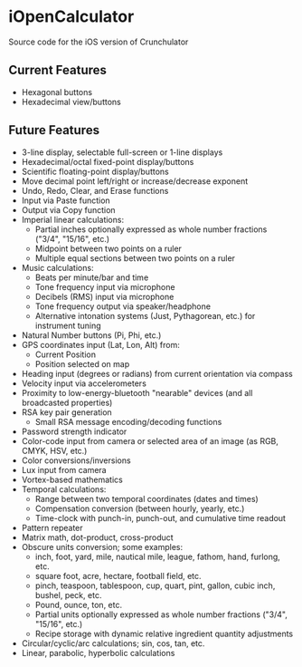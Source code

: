 iOpenCalculator
===============

Source code for the iOS version of Crunchulator

Current Features
----------------

* Hexagonal buttons
* Hexadecimal view/buttons 

Future Features
---------------

* 3-line display, selectable full-screen or 1-line displays
* Hexadecimal/octal fixed-point display/buttons
* Scientific floating-point display/buttons
* Move decimal point left/right or increase/decrease exponent
* Undo, Redo, Clear, and Erase functions
* Input via Paste function
* Output via Copy function
* Imperial linear calculations:
	* Partial inches optionally expressed as whole number fractions ("3/4", "15/16", etc.)
	* Midpoint between two points on a ruler
	* Multiple equal sections between two points on a ruler   
* Music calculations:
	* Beats per minute/bar and time
	* Tone frequency input via microphone
	* Decibels (RMS) input via microphone
	* Tone frequency output via speaker/headphone
	* Alternative intonation systems (Just, Pythagorean, etc.) for instrument tuning
* Natural Number buttons (Pi, Phi, etc.)
* GPS coordinates input (Lat, Lon, Alt) from:
	* Current Position
	* Position selected on map
* Heading input (degrees or radians) from current orientation via compass
* Velocity input via accelerometers
* Proximity to low-energy-bluetooth "nearable" devices (and all broadcasted properties)
* RSA key pair generation
	* Small RSA message encoding/decoding functions
* Password strength indicator
* Color-code input from camera or selected area of an image (as RGB, CMYK, HSV, etc.)
* Color conversions/inversions
* Lux input from camera
* Vortex-based mathematics
* Temporal calculations:
	* Range between two temporal coordinates (dates and times) 
	* Compensation conversion (between hourly, yearly, etc.)
	* Time-clock with punch-in, punch-out, and cumulative time readout 
* Pattern repeater
* Matrix math, dot-product, cross-product
* Obscure units conversion; some examples:
	* inch, foot, yard, mile, nautical mile, league, fathom, hand, furlong, etc.
	* square foot, acre, hectare, football field, etc.
	* pinch, teaspoon, tablespoon, cup, quart, pint, gallon, cubic inch, bushel, peck, etc.
	* Pound, ounce, ton, etc. 	
	* Partial units optionally expressed as whole number fractions ("3/4", "15/16", etc.)
	* Recipe storage with dynamic relative ingredient quantity adjustments
* Circular/cyclic/arc calculations; sin, cos, tan, etc.
* Linear, parabolic, hyperbolic calculations 
 
	
